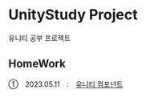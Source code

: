 # UnityStudy Project
유니티 공부 프로젝트

## HomeWork
①　2023.05.11　:　[유니티 컴포넌트](https://github.com/dongyoonq/My-First-Project/tree/master/Assets/Homework/2023.05.11)
